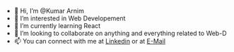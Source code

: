 - 👋 Hi, I’m @Kumar Arnim
- 👀 I’m interested in Web Developement
- 🌱 I’m currently learning React
- 💞️ I’m looking to collaborate on anything and everything related to Web-D
- 📫 You can connect with me at [Linkedin](https://www.linkedin.com/in/kumar-arnim-705088268) or at [E-Mail](mailto:kumararnim1@vivaldi.net)


<!---
SecondMikasa/SecondMikasa is a ✨ special ✨ repository because its `README.md` (this file) appears on your GitHub profile.
You can click the Preview link to take a look at your changes.
--->
